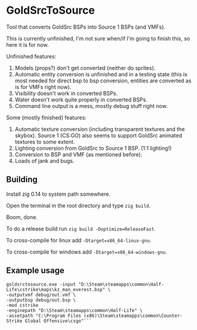 # GoldSrcToSource
Tool that converts GoldSrc BSPs into Source 1 BSPs (and VMFs).

This is currently unfinished, I'm not sure when/if I'm going to finish this, so here it is for now.

Unfinished features:
1. Models (props?) don't get converted (neither do sprites).
2. Automatic entity conversion is unfinished and in a testing state (this is most needed for direct bsp to bsp conversion, entities are converted as is for VMFs right now).
3. Visibility doesn't work in converted BSPs.
4. Water doesn't work quite properly in converted BSPs.
5. Command line output is a mess, mostly debug stuff right now.

Some (mostly finished) features:
1. Automatic texture conversion (including transparent textures and the skybox). Source 1 (CS:GO) also seems to support GoldSrc animated textures to some extent.
2. Lighting conversion from GoldSrc to Source 1 BSP. (1:1 lighting!)
3. Conversion to BSP and VMF (as mentioned before).
4. Loads of jank and bugs.

## Building

Install zig 0.14 to system path somewhere.

Open the terminal in the root directory and type `zig build`.

Boom, done.

To do a release build run `zig build -Doptimize=ReleaseFast`.

To cross-compile for linux add `-Dtarget=x86_64-linux-gnu`.

To cross-compile for windows add `-Dtarget=x86_64-windows-gnu`.

## Example usage

```
goldsrctosource.exe -input "D:\Steam\steamapps\common\Half-Life\cstrike\maps\kz_man_everest.bsp" \
-outputvmf debug/out.vmf \
-outputbsp debug/out.bsp \
-mod cstrike
-enginepath "D:\Steam\steamapps\common\Half-Life" \
-assetpath "C:\Program Files (x86)\Steam\steamapps\common\Counter-Strike Global Offensive\csgo"```
